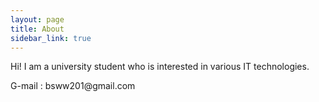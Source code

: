 ```yaml
---
layout: page
title: About
sidebar_link: true
---
```


<p class="message">
  Hi! I am a university student who is interested in various IT technologies.
</p>

<p clasee "message">
    G-mail : bsww201@gmail.com
</p>
